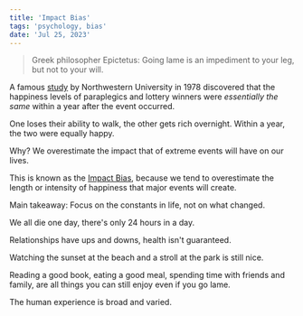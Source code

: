 ```yaml
---
title: 'Impact Bias'
tags: 'psychology, bias'
date: 'Jul 25, 2023'
---
```


> Greek philosopher Epictetus: Going lame is an impediment to your leg, but not to your will.

A famous [study](https://pubmed.ncbi.nlm.nih.gov/690806/) by Northwestern University in 1978 discovered that the happiness levels of paraplegics and lottery winners were _essentially the same_ within a year after the event occurred.

One loses their ability to walk, the other gets rich overnight. Within a year, the two were equally happy.

Why? We overestimate the impact that of extreme events will have on our lives.

This is known as the [Impact Bias](https://jamesclear.com/impact-bias), because we tend to overestimate the length or intensity of happiness that major events will create.

Main takeaway: Focus on the constants in life, not on what changed.

We all die one day, there's only 24 hours in a day.

Relationships have ups and downs, health isn't guaranteed.

Watching the sunset at the beach and a stroll at the park is still nice.

Reading a good book, eating a good meal, spending time with friends and family, are all things you can still enjoy even if you go lame.

The human experience is broad and varied.
